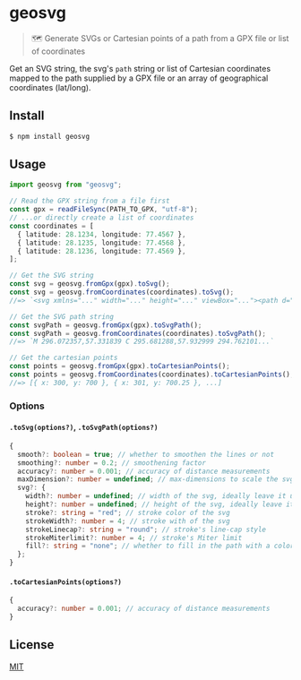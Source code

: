 # geosvg

> 🗺 Generate SVGs or Cartesian points of a path from a GPX file or list of coordinates

Get an SVG string, the svg's `path` string or list of Cartesian coordinates mapped to the path supplied by a GPX file or an array of geographical coordinates (lat/long).

## Install

```sh
$ npm install geosvg
```

## Usage

```ts
import geosvg from "geosvg";

// Read the GPX string from a file first
const gpx = readFileSync(PATH_TO_GPX, "utf-8");
// ...or directly create a list of coordinates
const coordinates = [
  { latitude: 28.1234, longitude: 77.4567 },
  { latitude: 28.1235, longitude: 77.4568 },
  { latitude: 28.1236, longitude: 77.4569 },
];

// Get the SVG string
const svg = geosvg.fromGpx(gpx).toSvg();
const svg = geosvg.fromCoordinates(coordinates).toSvg();
//=> `<svg xmlns="..." width="..." height="..." viewBox="..."><path d="..." /></svg>`

// Get the SVG path string
const svgPath = geosvg.fromGpx(gpx).toSvgPath();
const svgPath = geosvg.fromCoordinates(coordinates).toSvgPath();
//=> `M 296.072357,57.331839 C 295.681288,57.932999 294.762101...`

// Get the cartesian points
const points = geosvg.fromGpx(gpx).toCartesianPoints();
const points = geosvg.fromCoordinates(coordinates).toCartesianPoints();
//=> [{ x: 300, y: 700 }, { x: 301, y: 700.25 }, ...]
```

### Options

#### `.toSvg(options?)`, `.toSvgPath(options?)`

```ts
{
  smooth?: boolean = true; // whether to smoothen the lines or not
  smoothing?: number = 0.2; // smoothening factor
  accuracy?: number = 0.001; // accuracy of distance measurements
  maxDimension?: number = undefined; // max-dimensions to scale the svg too
  svg?: {
    width?: number = undefined; // width of the svg, ideally leave it undefined
    height?: number = undefined; // height of the svg, ideally leave it undefined
    stroke?: string = "red"; // stroke color of the svg
    strokeWidth?: number = 4; // stroke with of the svg
    strokeLinecap?: string = "round"; // stroke's line-cap style
    strokeMiterlimit?: number = 4; // stroke's Miter limit
    fill?: string = "none"; // whether to fill in the path with a color
  };
}
```

#### `.toCartesianPoints(options?)`

```ts
{
  accuracy?: number = 0.001; // accuracy of distance measurements
}
```

## License

[MIT](LICENSE)
